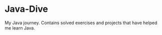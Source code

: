 # Java-Dive
My Java journey. Contains solved exercises and projects that have helped me learn Java.
